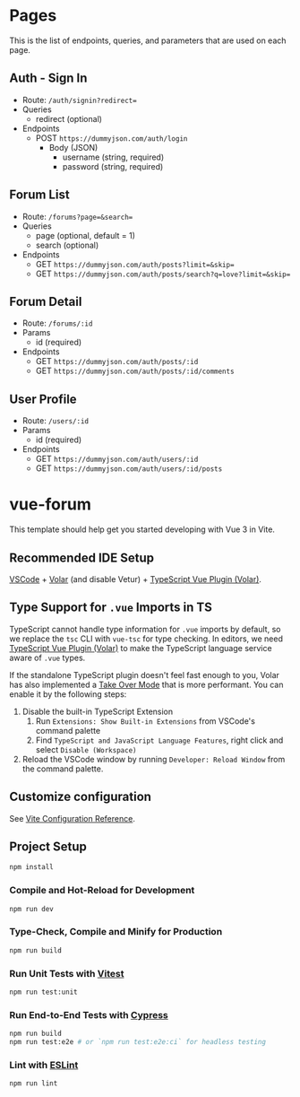 # Pages

This is the list of endpoints, queries, and parameters that are used on each page.

## Auth - Sign In

- Route: `/auth/signin?redirect=`
- Queries
    - redirect (optional)
- Endpoints
    - POST `https://dummyjson.com/auth/login`
        - Body (JSON)
            - username (string, required)
            - password (string, required)

## Forum List

- Route: `/forums?page=&search=`
- Queries
    - page (optional, default = 1)
    - search (optional)
- Endpoints
    - GET `https://dummyjson.com/auth/posts?limit=&skip=`
    - GET `https://dummyjson.com/auth/posts/search?q=love?limit=&skip=`

## Forum Detail

- Route: `/forums/:id`
- Params
    - id (required)
- Endpoints
    - GET `https://dummyjson.com/auth/posts/:id`
    - GET `https://dummyjson.com/auth/posts/:id/comments`

## User Profile

- Route: `/users/:id`
- Params
    - id (required)
- Endpoints
    - GET `https://dummyjson.com/auth/users/:id`
    - GET `https://dummyjson.com/auth/users/:id/posts`

# vue-forum

This template should help get you started developing with Vue 3 in Vite.

## Recommended IDE Setup

[VSCode](https://code.visualstudio.com/) + [Volar](https://marketplace.visualstudio.com/items?itemName=Vue.volar) (and disable Vetur) + [TypeScript Vue Plugin (Volar)](https://marketplace.visualstudio.com/items?itemName=Vue.vscode-typescript-vue-plugin).

## Type Support for `.vue` Imports in TS

TypeScript cannot handle type information for `.vue` imports by default, so we replace the `tsc` CLI with `vue-tsc` for type checking. In editors, we need [TypeScript Vue Plugin (Volar)](https://marketplace.visualstudio.com/items?itemName=Vue.vscode-typescript-vue-plugin) to make the TypeScript language service aware of `.vue` types.

If the standalone TypeScript plugin doesn't feel fast enough to you, Volar has also implemented a [Take Over Mode](https://github.com/johnsoncodehk/volar/discussions/471#discussioncomment-1361669) that is more performant. You can enable it by the following steps:

1. Disable the built-in TypeScript Extension
    1) Run `Extensions: Show Built-in Extensions` from VSCode's command palette
    2) Find `TypeScript and JavaScript Language Features`, right click and select `Disable (Workspace)`
2. Reload the VSCode window by running `Developer: Reload Window` from the command palette.

## Customize configuration

See [Vite Configuration Reference](https://vitejs.dev/config/).

## Project Setup

```sh
npm install
```

### Compile and Hot-Reload for Development

```sh
npm run dev
```

### Type-Check, Compile and Minify for Production

```sh
npm run build
```

### Run Unit Tests with [Vitest](https://vitest.dev/)

```sh
npm run test:unit
```

### Run End-to-End Tests with [Cypress](https://www.cypress.io/)

```sh
npm run build
npm run test:e2e # or `npm run test:e2e:ci` for headless testing
```

### Lint with [ESLint](https://eslint.org/)

```sh
npm run lint
```
